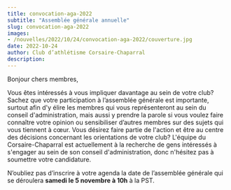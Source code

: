 ```yaml
---
title: convocation-aga-2022
subtitle: "Assemblée générale annuelle"
slug: convocation-aga-2022
images:
- /nouvelles/2022/10/24/convocation-aga-2022/couverture.jpg
date: 2022-10-24
author: Club d’athlétisme Corsaire-Chaparral
description: 
---
```


Bonjour chers membres,

Vous êtes intéressés à vous impliquer davantage au sein de votre club?
Sachez que votre participation à l’assemblée générale est importante, surtout afin d'y élire les membres qui vous représenteront au sein du conseil d'administration, mais aussi y prendre la parole si vous voulez faire connaître votre opinion ou sensibiliser d’autres membres sur des sujets qui vous tiennent à cœur.
Vous désirez faire partie de l'action et être au centre des décisions concernant les orientations de votre club?
L'équipe du Corsaire-Chaparral est actuellement à la recherche de gens intéressés à s'engager au sein de son conseil d'administration, donc n'hésitez pas à soumettre votre candidature.

N’oubliez pas d’inscrire à votre agenda la date de l’assemblée générale qui se déroulera **samedi le 5 novembre à 10h** à la PST.
